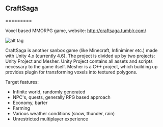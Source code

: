 ## CraftSaga
=========

Voxel based MMORPG game, website: http://craftsaga.tumblr.com/

![alt tag](http://i.imgur.com/Lbno4hp.jpg)

CraftSaga is another sanbox game (like Minecraft, Infiniminer etc.) made with Unity 4.x (currently 4.6).
The project is divided up by two projects: Unity Project and Mesher. Unity Project contains all assets and scripts necessary to the game itself. Mesher is a C++ project, which building up provides plugin for transforming voxels into textured polygons.

Target features:

* Infinite world, randomly generated
* NPC's, quests, generally RPG based approach
* Economy, barter
* Farming
* Various weather conditions (snow, thunder, rain)
* Unrestricted multiplayer experience
